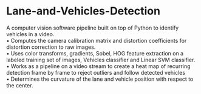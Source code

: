 # Lane-and-Vehicles-Detection
A computer vision software pipeline built on top of Python to identify vehicles in a video. <br>• Computes the camera calibration matrix and distortion coefficients for distortion correction to raw images. <br>• Uses color transforms, gradients, Sobel, HOG feature extraction on a labeled training set of images, Vehicles classifier and Linear SVM classifier. <br>• Works as a pipeline on a video stream to create a heat map of recurring detection frame by frame to reject outliers and follow detected vehicles <br>• Determines the curvature of the lane and vehicle position with respect to the center.
